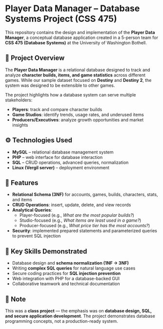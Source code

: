 # Player Data Manager – Database Systems Project (CSS 475)

This repository contains the design and implementation of the **Player Data Manager**, a conceptual database application created in a 5-person team for **CSS 475 (Database Systems)** at the University of Washington Bothell.  

## 📖 Project Overview
The **Player Data Manager** is a relational database designed to track and analyze **character builds, items, and game statistics** across different games. While our sample dataset focused on **Destiny** and **Destiny 2**, the system was designed to be extensible to other games.  

The project highlights how a database system can serve multiple stakeholders:  
- **Players**: track and compare character builds  
- **Game Studios**: identify trends, usage rates, and underused items  
- **Producers/Executives**: analyze growth opportunities and market insights  

## ⚙️ Technologies Used
- **MySQL** – relational database management system  
- **PHP** – web interface for database interaction  
- **SQL** – CRUD operations, advanced queries, normalization  
- **Linux (Vergil server)** – deployment environment  

## 📝 Features
- **Relational Schema (3NF)** for accounts, games, builds, characters, stats, and items  
- **CRUD Operations**: insert, update, delete, and view records  
- **Analytical Queries**:
  - Player-focused (e.g., *What are the most popular builds?*)  
  - Studio-focused (e.g., *What items are least used in a game?*)  
  - Producer-focused (e.g., *What price tier has the most accounts?*)  
- **Security**: implemented prepared statements and parameterized queries to prevent SQL injection  

## 🔑 Key Skills Demonstrated
- Database design and **schema normalization (1NF → 3NF)**  
- Writing **complex SQL queries** for natural language use cases  
- Secure coding practices for **SQL injection prevention**  
- Web integration with PHP for a database-backed GUI  
- Collaborative teamwork and technical documentation  

## 📌 Note
This was a **class project** — the emphasis was on **database design, SQL, and secure application development**. The project demonstrates database programming concepts, not a production-ready system.  
